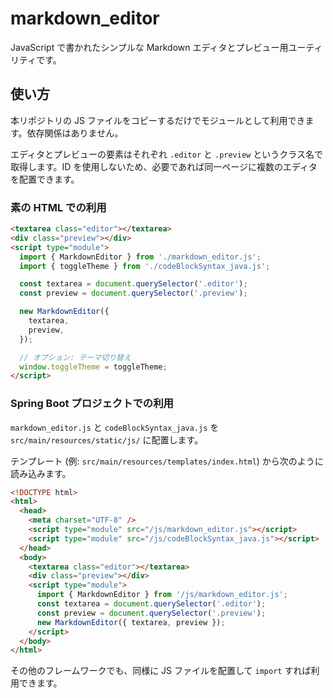 # markdown_editor

JavaScript で書かれたシンプルな Markdown エディタとプレビュー用ユーティリティです。

## 使い方

本リポジトリの JS ファイルをコピーするだけでモジュールとして利用できます。依存関係はありません。

エディタとプレビューの要素はそれぞれ `.editor` と `.preview` というクラス名で取得します。ID を使用しないため、必要であれば同一ページに複数のエディタを配置できます。

### 素の HTML での利用

```html
<textarea class="editor"></textarea>
<div class="preview"></div>
<script type="module">
  import { MarkdownEditor } from './markdown_editor.js';
  import { toggleTheme } from './codeBlockSyntax_java.js';

  const textarea = document.querySelector('.editor');
  const preview = document.querySelector('.preview');

  new MarkdownEditor({
    textarea,
    preview,
  });

  // オプション: テーマ切り替え
  window.toggleTheme = toggleTheme;
</script>
```

### Spring Boot プロジェクトでの利用

`markdown_editor.js` と `codeBlockSyntax_java.js` を `src/main/resources/static/js/` に配置します。

テンプレート (例: `src/main/resources/templates/index.html`) から次のように読み込みます。

```html
<!DOCTYPE html>
<html>
  <head>
    <meta charset="UTF-8" />
    <script type="module" src="/js/markdown_editor.js"></script>
    <script type="module" src="/js/codeBlockSyntax_java.js"></script>
  </head>
  <body>
    <textarea class="editor"></textarea>
    <div class="preview"></div>
    <script type="module">
      import { MarkdownEditor } from '/js/markdown_editor.js';
      const textarea = document.querySelector('.editor');
      const preview = document.querySelector('.preview');
      new MarkdownEditor({ textarea, preview });
    </script>
  </body>
</html>
```

その他のフレームワークでも、同様に JS ファイルを配置して `import` すれば利用できます。

